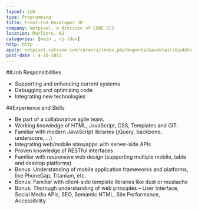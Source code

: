 ```yaml
---
layout: job
type: Programming
title: Front-End Developer JR
company: Netpixel, a division of CORE ECS
location: Marlboro, NJ
categories: [main , nj-fdev]
http: http
apply: netpixel.catsone.com/careers/index.php?m=portal&a=details&jobOrderID=2090505
post-date : 4-10-2013
---
```


##Job Responsibilities
* Supporting and enhancing current systems
* Debugging and optimizing code
* Integrating new technologies

##Experience and Skills
* Be part of a collaborative agile team.
* Working knowledge of HTML, JavaScript, CSS, Templates and GIT.
* Familiar with modern JavaScript libraries (jQuery, backbone, underscore, ...)
* Integrating web/mobile sites/apps with server-side APIs
* Proven knowledge of RESTful interfaces
* Familiar with responsive web design (supporting multiple mobile, table and desktop platforms)
* Bonus: Understanding of mobile application frameworks and platforms, like PhoneGap, Titanium, etc.
* Bonus: Familiar with client-side template libraries like dust or mustache
* Bonus: Thorough understanding of web principles – User Interface, Social Media APIs, SEO, Semantic HTML, Site Performance, Accessibility